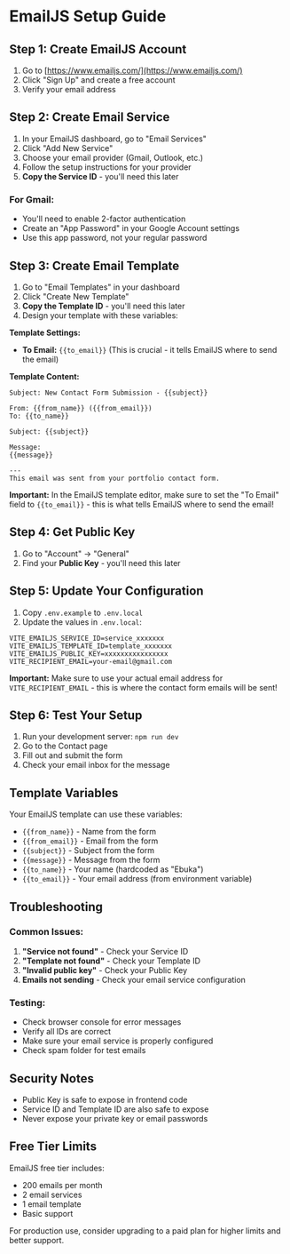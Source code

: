 # EmailJS Setup Guide

## Step 1: Create EmailJS Account

1. Go to [https://www.emailjs.com/](https://www.emailjs.com/)
2. Click "Sign Up" and create a free account
3. Verify your email address

## Step 2: Create Email Service

1. In your EmailJS dashboard, go to "Email Services"
2. Click "Add New Service"
3. Choose your email provider (Gmail, Outlook, etc.)
4. Follow the setup instructions for your provider
5. **Copy the Service ID** - you'll need this later

### For Gmail:

- You'll need to enable 2-factor authentication
- Create an "App Password" in your Google Account settings
- Use this app password, not your regular password

## Step 3: Create Email Template

1. Go to "Email Templates" in your dashboard
2. Click "Create New Template"
3. **Copy the Template ID** - you'll need this later
4. Design your template with these variables:

**Template Settings:**

- **To Email:** `{{to_email}}` (This is crucial - it tells EmailJS where to send the email)

**Template Content:**

```
Subject: New Contact Form Submission - {{subject}}

From: {{from_name}} ({{from_email}})
To: {{to_name}}

Subject: {{subject}}

Message:
{{message}}

---
This email was sent from your portfolio contact form.
```

**Important:** In the EmailJS template editor, make sure to set the "To Email" field to `{{to_email}}` - this is what tells EmailJS where to send the email!

## Step 4: Get Public Key

1. Go to "Account" → "General"
2. Find your **Public Key** - you'll need this later

## Step 5: Update Your Configuration

1. Copy `.env.example` to `.env.local`
2. Update the values in `.env.local`:

```env
VITE_EMAILJS_SERVICE_ID=service_xxxxxxx
VITE_EMAILJS_TEMPLATE_ID=template_xxxxxxx
VITE_EMAILJS_PUBLIC_KEY=xxxxxxxxxxxxxxxx
VITE_RECIPIENT_EMAIL=your-email@gmail.com
```

**Important:** Make sure to use your actual email address for `VITE_RECIPIENT_EMAIL` - this is where the contact form emails will be sent!

## Step 6: Test Your Setup

1. Run your development server: `npm run dev`
2. Go to the Contact page
3. Fill out and submit the form
4. Check your email inbox for the message

## Template Variables

Your EmailJS template can use these variables:

- `{{from_name}}` - Name from the form
- `{{from_email}}` - Email from the form
- `{{subject}}` - Subject from the form
- `{{message}}` - Message from the form
- `{{to_name}}` - Your name (hardcoded as "Ebuka")
- `{{to_email}}` - Your email address (from environment variable)

## Troubleshooting

### Common Issues:

1. **"Service not found"** - Check your Service ID
2. **"Template not found"** - Check your Template ID
3. **"Invalid public key"** - Check your Public Key
4. **Emails not sending** - Check your email service configuration

### Testing:

- Check browser console for error messages
- Verify all IDs are correct
- Make sure your email service is properly configured
- Check spam folder for test emails

## Security Notes

- Public Key is safe to expose in frontend code
- Service ID and Template ID are also safe to expose
- Never expose your private key or email passwords

## Free Tier Limits

EmailJS free tier includes:

- 200 emails per month
- 2 email services
- 1 email template
- Basic support

For production use, consider upgrading to a paid plan for higher limits and better support.
